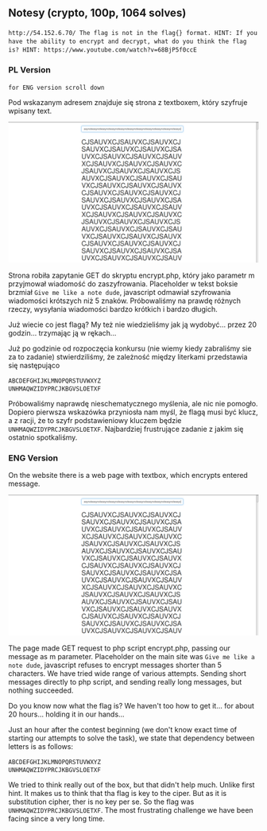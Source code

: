 ## Notesy (crypto, 100p, 1064 solves)
`http://54.152.6.70/
The flag is not in the flag{} format.
HINT: If you have the ability to encrypt and decrypt, what do you think the flag is?
HINT: https://www.youtube.com/watch?v=68BjP5f0ccE`

### PL Version
`for ENG version scroll down`

Pod wskazanym adresem znajduje się strona z textboxem, który szyfruje wpisany text.

![](./notesy.png)

Strona robiła zapytanie GET do skryptu encrypt.php, który jako parametr m przyjmował wiadomość do zaszyfrowania. Placeholder w tekst boksie brzmiał `Give me like a note dude`, javascript odmawiał szyfrowania wiadomości krótszych niż 5 znaków. Próbowaliśmy na prawdę różnych rzeczy, wysyłania wiadomości bardzo krótkich i bardzo długich.

Już wiecie co jest flagą? My też nie wiedzieliśmy jak ją wydobyć… przez 20 godzin… trzymając ją w rękach…


Już po godzinie od rozpoczęcia konkursu (nie wiemy kiedy zabraliśmy sie za to zadanie) stwierdziliśmy, że zależność między literkami przedstawia się następująco

```
ABCDEFGHIJKLMNOPQRSTUVWXYZ
UNHMAQWZIDYPRCJKBGVSLOETXF
```

Próbowaliśmy naprawdę nieschematycznego myślenia, ale nic nie pomogło. Dopiero pierwsza wskazówka przyniosła nam myśl, że flagą musi być klucz, a z racji, że to szyfr podstawieniowy kluczem będzie `UNHMAQWZIDYPRCJKBGVSLOETXF`. Najbardziej frustrujące zadanie z jakim się ostatnio spotkaliśmy.

### ENG Version

On the website there is a web page with textbox, which encrypts entered message.

![](./notesy.png)

The page made GET request to php script encrypt.php, passing our message as m parameter. Placeholder on the main site was `Give me like a note dude`, javascript refuses to encrypt messages shorter than 5 characters. We have tried wide range of various attempts. Sending short messages directly to php script, and sending really long messages, but nothing succeeded.

Do you know now what the flag is? We haven't too how to get it… for about 20 hours… holding it in our hands…

Just an hour after the contest beginning (we don't know exact time of starting our attempts to solve the task), we state that dependency between letters is as follows:

```
ABCDEFGHIJKLMNOPQRSTUVWXYZ
UNHMAQWZIDYPRCJKBGVSLOETXF
```
We tried to think really out of the box, but that didn't help much. Unlike first hint. It makes us to think that tha flag is key to the ciper. But as it is substitution cipher, ther is no key per se. So the flag was `UNHMAQWZIDYPRCJKBGVSLOETXF`. The most frustrating challenge we have been facing since a very long time.
